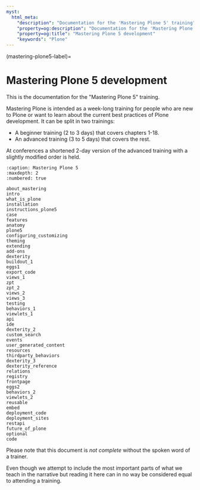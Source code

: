 ```yaml
---
myst:
  html_meta:
    "description": "Documentation for the 'Mastering Plone 5' training"
    "property=og:description": "Documentation for the 'Mastering Plone 5' training"
    "property=og:title": "Mastering Plone 5 development"
    "keywords": "Plone"
---
```


(mastering-plone5-label)=

# Mastering Plone 5 development

This is the documentation for the "Mastering Plone 5" training.

Mastering Plone is intended as a week-long training for people who are new to Plone or want to learn about the current best practices of Plone development. It can be split in two trainings:

- A beginner training (2 to 3 days) that covers chapters 1-18.
- An advanced training (3 to 5 days) that covers the rest.

At conferences a shortened 2-day version of the advanced training with a slightly modified order is held.

```{toctree}
:caption: Mastering Plone 5
:maxdepth: 2
:numbered: true

about_mastering
intro
what_is_plone
installation
instructions_plone5
case
features
anatomy
plone5
configuring_customizing
theming
extending
add-ons
dexterity
buildout_1
eggs1
export_code
views_1
zpt
zpt_2
views_2
views_3
testing
behaviors_1
viewlets_1
api
ide
dexterity_2
custom_search
events
user_generated_content
resources
thirdparty_behaviors
dexterity_3
dexterity_reference
relations
registry
frontpage
eggs2
behaviors_2
viewlets_2
reusable
embed
deployment_code
deployment_sites
restapi
future_of_plone
optional
code
```

Please note that this document is *not complete* without the spoken word of a trainer.

Even though we attempt to include the most important parts of what we teach in the narrative but
reading it here can in no way be considered equal to attending a training.

